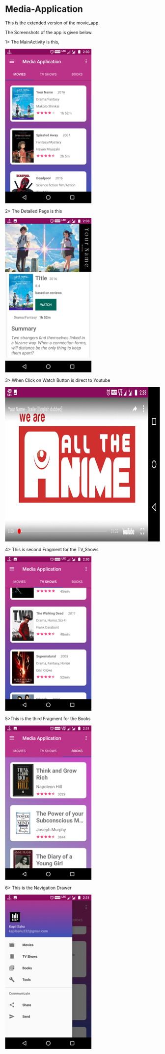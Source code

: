 # Media-Application
This is the extended version of the movie_app. 

The Screenshots of the app is given below.

1> The MainActivity is this, 

<img src="Images/Media1.png" height="500">

2> The Detailed Page is this

<img src="Images/Media1.1.png" height="500">

3> When Click on Watch Button is direct to Youtube

<img src="Images/Media1.2.png" height="500">

4> This is second Fragment for the TV_Shows

<img src="Images/Media2.png" height="500">

5>This is the third Fragment for the Books

<img src="Images/Media3.png" height="500">

6> This is the Navigation Drawer

<img src="Images/Media4.png" height="500">
